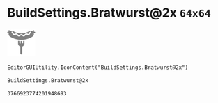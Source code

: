 # BuildSettings.Bratwurst@2x `64x64`
<img src="/img/BuildSettings.Bratwurst@2x.png" width=64 height=64>

``` CSharp
EditorGUIUtility.IconContent("BuildSettings.Bratwurst@2x")
```
```
BuildSettings.Bratwurst@2x
```
```
3766923774201948693
```
